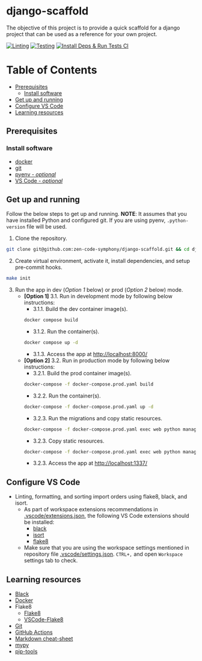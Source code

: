 # django-scaffold

The objective of this project is to provide a quick scaffold for a django project that can be used as a reference for your own project.

[![Linting](https://github.com/zen-code-symphony/django-scaffold/actions/workflows/lint.yml/badge.svg)](https://github.com/zen-code-symphony/django-scaffold/actions/workflows/lint.yml)
[![Testing](https://github.com/zen-code-symphony/django-scaffold/actions/workflows/test.yml/badge.svg)](https://github.com/zen-code-symphony/django-scaffold/actions/workflows/test.yml)
[![Install Deps & Run Tests CI](https://github.com/zen-code-symphony/django-scaffold/actions/workflows/install-deps-run-tests.yml/badge.svg)](https://github.com/zen-code-symphony/django-scaffold/actions/workflows/install-deps-run-tests.yml)

# Table of Contents
- [Prerequisites](#prerequisites)
  - [Install software](#install-software)
- [Get up and running](#get-up-and-running)
- [Configure VS Code](#configure-vs-code)
- [Learning resources](#learning-resources)


## Prerequisites

### Install software
- [docker](https://docs.docker.com/get-docker/)
- [git](https://git-scm.com/downloads)
- [pyenv - _optional_](https://github.com/pyenv/pyenv)
- [VS Code - _optional_](https://code.visualstudio.com/download)


## Get up and running

Follow the below steps to get up and running. **NOTE**: It assumes that you have installed Python and configured git. If you are using pyenv, `.python-version` file will be used.

1. Clone the repository.
```sh
git clone git@github.com:zen-code-symphony/django-scaffold.git && cd django-scaffold
```
2. Create virtual environment, activate it, install dependencies, and setup pre-commit hooks.
```sh
make init
```
3. Run the app in dev (*Option 1* below) or prod (*Option 2* below) mode.
    * **[Option 1]** 3.1. Run in development mode by following below instructions:
      * 3.1.1. Build the dev container image(s).
      ```sh
      docker compose build
      ```
      * 3.1.2. Run the container(s).
      ```sh
      docker compose up -d
      ```
      * 3.1.3. Access the app at [http://localhost:8000/](http://localhost:8000/)
    * **[Option 2]** 3.2. Run in production mode by following below instructions:
        * 3.2.1. Build the prod container image(s).
        ```sh
        docker-compose -f docker-compose.prod.yaml build
        ```
        * 3.2.2. Run the container(s).
        ```sh
        docker-compose -f docker-compose.prod.yaml up -d
        ```
        * 3.2.3. Run the migrations and copy static resources.
        ```sh
        docker-compose -f docker-compose.prod.yaml exec web python manage.py migrate --noinput
        ```
        * 3.2.3. Copy static resources.
        ```sh
        docker-compose -f docker-compose.prod.yaml exec web python manage.py collectstatic --no-input --clear
        ```
        * 3.2.3. Access the app at [http://localhost:1337/](http://localhost:1337/)


## Configure VS Code
  * Linting, formatting, and sorting import orders using flake8, black, and isort.
    - As part of workspace extensions recommendations in [.vscode/extensions.json](./.vscode/extensions.json), the following VS Code extensions should be installed:
      - [black](https://marketplace.visualstudio.com/items?itemName=ms-python.black-formatter)
      - [isort](https://marketplace.visualstudio.com/items?itemName=ms-python.isort)
      - [flake8](https://marketplace.visualstudio.com/items?itemName=ms-python.flake8)
    - Make sure that you are using the workspace settings mentioned in repository file [.vscode/settings.json](./.vscode/settings.json). `CTRL+,` and open `Workspace` settings tab to check.

## Learning resources
* [Black](https://black.readthedocs.io/en/stable/index.html)
* [Docker](https://docs.docker.com/guides/get-started/)
* Flake8
  - [Flake8](https://flake8.pycqa.org/en/latest/index.html)
  - [VSCode-Flake8](https://github.com/microsoft/vscode-flake8)
* [Git](https://git-scm.com/book/en/v2)
* [GitHub Actions](https://docs.github.com/en/actions)
* [Markdown cheat-sheet](https://www.markdownguide.org/cheat-sheet/)
* [mypy](https://mypy.readthedocs.io/en/stable/index.html)
* [pip-tools](https://pip-tools.readthedocs.io/en/latest/)
